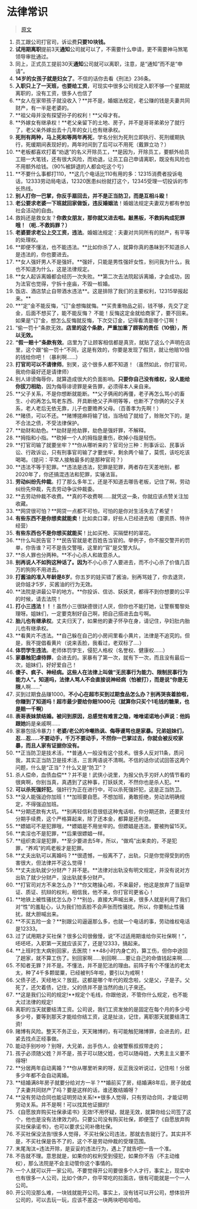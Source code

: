 # 法律常识

> [原文](https://www.zhihu.com/question/422686198/answer/1495712127)

1. 员工跟公司打官司，诉讼费**只要10块钱。**
1. **试用期离职**提前3天**通知**公司就可以了，不需要什么申请，更不需要神马煞笔领导审批通过。
1. 同上，正式员工提前30天**通知**公司就可以离职，注意，是“通知”而不是“申请”。
1. **14岁的女孩子就是妇女了**。不信的话你去看《刑法》236条。
1. **入职只上了一天班，也要给工资**，可现实中很多公司规定入职不够一个星期就离职的，没有工资，很多人也信了
1. **女人在家带孩子就没收入？**并不是，婚姻法规定，老公赚的钱是夫妻共同财产，有一半是老婆的。
1. **祖父母并没有探望孙子的权利！**父母才有。
1. **外嫁女有继承权！**老父亲留下的土地、房子，并不是哥哥弟弟分了就行了，老父亲外嫁出去十几年的女儿也有继承权。
1. **死刑有两种，马上死和等两年再死**，学名分别为死刑立即执行、死刑缓期执行，死缓期间表现好的，两年时间到了后可以不用死（戴罪立功？）
1. **老板都喜欢打着“劝退”的名义开除员工，**是因为，开除员工，要额外给员工赔一大笔钱，还有很大风险，而劝退，让员工自己申请离职，既没有风险也不用额外给钱。（90%被辞退的人都会吃这个亏）
1. **不要什么事都打110，**这几个电话比110有用的多：12315消费者投诉电话，12333劳动局电话，12320医患纠纷就打这个，12345受理一切投诉的市长热线。
1. **别人打你一巴掌，你反手扇回去，并不是正当防卫，而是互相斗殴！**
1. **老公要求老婆一下班就回家做饭，违反婚姻法**！婚姻法规定夫妻双方都有参加社会活动的自由。
1.  救妈还是救女友？**你救女朋友，那你就又进去啦。敲黑板，不救妈构成犯罪哦！（呃..不救妈罪？）**
1. **老婆要求老公上交工资，违法**。婚姻法规定：夫妻对共同所有的财产，有平等的处理权。
1. **即便不懂法，也不能违法。**比如你杀了人，就算你真的愚昧到不知道杀人是违法的，你也要进去。
2. **女人强奸男人不是强奸。**强奸，只能是男性强奸女性，别问我为什么，我也不知道为什么，这是法律规定。
2. **女人起诉离婚都会经历一次失败。**第二次去法院起诉离婚，才会成功，因为法官也觉得，宁拆十座庙，不毁一桩婚。
2. 饭店、酒店禁止自带酒水违法**。这是排除了我们的主要权利，12315举报起来。**
20. **“定”金不能反悔，“订”金想悔就悔。**买贵重物品之前，钱不够，先交了定金，后面不想买了，能不能反悔？
    不能！反悔这定金就给商家了，要不回来。如果是“订”金，想怎么反悔就反悔，下次交订金，记得看清是哪个订啊！
21. “偷一罚十”条款无效。**店里的这个条款，严重加重了顾客的责任（10倍），所以无效。**
22. **“假一赔十”条款有效**。店里为了让顾客相信都是真货，就贴了这么个声明在店里，这个跟“偷一罚十”不同，这是有效的，你要是发现了假货，就让他赔10倍的钱给你吧！（暴利啊……）
23. **打官司可以不请律师**。别笑，这个很多人都不知道！（虽然如此，你打官司，我劝你最好还是请律师）
24. 别人诽谤侮辱你，就算造成很大的负面影响。**只要你自己没有维权，没人能给你拔刀相助**，因为侮辱诽谤罪是亲告罪，必须得本人亲自来。
25. **父子关系，不是你想断就能断。**父子俩闹的再僵，老子再怎么骂小的畜生、小的再怎么骂老东西、开具断绝父子声明等等，也断不了你俩的父子关系，老人老后无依无靠，儿子也要赡养父母。（百善孝为先啊！）
26. **赌债，可以不还。**赌博搓麻将输了钱，当场给了就给了，赊账欠下的，是不合法之债，不受法律保护。
27. **劫财和劫色。**劫财是抢劫罪，劫色是强奸罪，不解释。
28. **拇指和小指。**砍掉一个人的拇指是重伤，砍掉小指是轻伤。
29. **打官司输了就要坐牢？**你从哪听来的？官司分三种：刑事诉讼、民事诉讼、行政诉讼，只有刑事官司输了才要坐牢，剩余两个输了，莫慌，该吃吃该喝喝。（提问：平常人接触最多的是那种官司？）
30. **违法不等于犯罪。**违法是违法，犯罪是犯罪，两者存在天差地别，都2020年了，你还搞混违法和犯罪，实锤法盲。
31. **劳动纠纷先仲裁**。打了那么多年工，还是不知道去哪告老板，记住了啊，劳动纠纷先仲裁，先去劳动争议仲裁委。
32. **去劳动仲裁不收费。**真的不收费啊......就凭这一条，你就应该点赞关注加收藏。
33. **网贷很可怕？**网贷一点都不可怕，可怕的是你对生活失去了希望！
34. **有些东西不是你想卖就能卖**！比如卖口罩，好些人已经进去啦（要资质、特许经营）
35. **有些东西也不是你想买就能买**！比如买枪、买隔壁村的翠花。
36. **什么叫民告官？**民告官就是老百姓告当官的。举例子，你不服交警开的罚单，你告谁？可不是告交警哦，这里的“官”是交警大队。
37. **杀人罪也分两种。**不小心杀人和故意杀人。
38. **别再说人不如狗这种话了。因为**不小心杀了人要进去，而不小心杀了价值几百万的狗狗不用进去。
39. **打酱油的准入年龄是8岁**。你五岁的娃买错了酱油，别再骂娃了，你去退货，说你娃才5岁，买酱油的行为无效。
40. **法院是讲最公平的地方。**你投诉、信访、妖妖灵，都得不到你想要的公平的时候，请去法院！
41. **打小三违法！！**！虽然小三很缺德很讨人厌，但你也不能打她，让警察蜀黎处理呀。姐妹们，一定要克制好自己啊，把自己搭进去血亏啊。
42. **胎儿也有继承权**。丈夫归天了，如果他的妻子怀孕在身，请记住，孕妇肚内胎儿也有继承权。
43. **看黄片不违法。**自己躲在自己的小房间里看小黄片，法律是不追究的。但是，我不提倡看黄片（说来丢脸，我看过，老双标了....）
44. **体罚学生违法**。老师体罚学生，侵犯人格权（名誉权、健康权……）
45. **家暴触犯虐待罪**，会进去的。家暴有了第一次，就有下一次，而且没有最后一次，姐妹们，好好爱自己！
46. **傻子、疯子、神经病。**这些人在法律上叫做“**无**民事行为能力、**限**制民事行为能力人”。知道吗，法律人骂人不会直接说神经病（怕被打），而是说“你是**无限**人啊……”
47. 买到过期食品赚1000。**不小心在超市买到过期食品怎么办？别再哭丧着脸啦，你赚到了知道吗！超市最少要给你赔1000元（就算你只买个1毛钱的糖果，也是赔一千啊）**
48. **表哥表妹禁结婚。**被问到原因，总感觉有难言之隐，唯唯诺诺地小声说：**他**妈跟**她**妈是亲戚啊……
49. 家暴包括冷暴力！**老婆/老公的冷嘲热讽、侮辱谩骂也是家暴。兄弟姐妹们，忍...忍.....不要动手，千万不要动手，不然你一巴掌过去，你就会被反咬家暴，而且人家有证据你没有。**
50. **正当防卫是技术活，**普通人一般没有这个技术。很多人反对11条，质问我，其实正当防卫是技术活，三言两语说不清啊。不信的话你试试回答这两个问题，什么是“正当”？什么又是“防卫”？
51. 杀人偿命，血债血偿**？并不是！武侠小说里，为报父仇手刃奸人的情节看的很爽啊，你别当真，真遇到了这种事，打妖妖灵，不然你也是杀人犯。**
52. **可以杀死强奸犯**。强奸行为正在进行中，可以杀死强奸犯，这是正当防卫。
53. **没人能强迫你加班！**加班要自愿。不想加班，勇敢拒绝，劳动法明确规定，不得强迫加班。
54. **分期还款有大坑。**别再轻信利息很低这种鬼话啦，你分期还款，还要支付分期手续费，这个严格算起来，除了还本金，都算是还利息。
55. **嫖娼可不是犯罪哦，**嫖娼是不用坐牢的。但嫖娼是违法，要被拘留15天。
56. **卖淫也不是犯罪，**后果很嫖娼一样。
57. **组织卖淫是犯罪，**至少要进去5年，所以，“做鸡”出来卖的，不是犯罪，“养鸡”的鸡老板才是犯罪。
58. **丈夫出轨可以离婚吗？**很遗憾，一般离不了，出轨，只是你觉得受到的伤害很大，但法律并不这么觉得！
59. **丈夫出轨就少分财产？并不是。**法律对出轨没有明文规定，并没有说对方出轨了就少分财产，没出轨就多分财产。
60. **打官司对方不来怎么办？**你又瞎操心啦，不来最好，他这是放弃了当庭举证、质证、抗辩的权利，相信我，他不来，你打官司更省心！
61. **地铁上被性骚扰怎么办？**别怂，直接大声喊出来，很多人就是利用了我们对“性”的羞耻心，认为我们怕丢脸不会声张而性骚扰。所以，你要制止性骚扰，就大胆喊出来。
62. **不买五险一金？**别跟公司逼逼那么多，也就一个电话的事，劳动维权电话是12333。
63. 过了试用期才买社保？很多公司很傲慢，说“不过适用期谁给你买社保啊！”，呸呸呸，入职第一天就应该买了，还是12333，搞起来。
64. **上班时生大病别回家，去医院！**48小时内身亡的，算工伤，但你中途回了趟家，就不算工伤了。别回家啊……别回啊……要让自己的命值钱起来啊……
65. 不知者无罪？并不是。不懂法，并不是犯法的理由。前阵子有个不懂法的老太太，种了4千多颗罂粟，已经被判5年啦，要引以为戒啊！
66. 父债子还，天经地义？放屁。这都是哪个年代的观念啦，父是父，子是子。父死了，还欠着债，记住，父的债并不是当然的由儿子來还。
67. **这是我们公司的规定!**规定个毛线，你跟他说，不管你什么规定，也不能大过法律的规定!
68. 离职的当天就要结清工资。公司说，我们工资发放的是固定在每个月的多少号多少号，要等到那天才能给你结工资，这是扯淡，记住，离职那天就要结清工资!
69. 赌博有风险。整天不务正业，天天赌博的，有可能触犯赌博罪，会进去的，赶紧去找点正经事做。
70. 能动手别吵吵？别呀，大兄弟，出手伤人，会被警察叔叔带走的；
71. 孩子必须随父姓？并不是，孩子可以随父姓，也可以随母姓，大男主主义要不得呀!
72. **分居两年自动离婚？**你从哪里听来的呀，反正我没听说过，记住啦！分居多少年都不会自动离婚。
73. **结婚满8年房子就要分给对方一半？**婚前买了房，结婚满8年后，房子就成了夫妻共同财产了吗？要是这样的话，谁还敢结婚呀？
74. **没有劳动合同也能证明劳动关系!**很多人觉得，只有劳动合同，才能证明劳动关系。并不是啊！可以找其他证据的!
75. 《自愿放弃购买社保承诺书》无效!不用怀疑，就是无效，就算你给公司签了这个，他也是没有法律效力的。只要公司没有购买社保，即便签了《自愿放弃购买社保承诺书》，也可以要求公司补缴社保。
76. 不买社保没法告!很多人觉得，不买社保公司违法，那就去告就行了。其实并不是，不买社保是告不了的，这个不是劳动仲裁的受理范围。
77. 末尾淘汰=违法开除，是妥妥的违法行为，遇上了就告吧!一告一个准。
78. 不告就不理。意思就是，如果你的权利受到侵犯，如果你不告（不主动维权），那么法院是不会主动管你这个事情的。
79. 一个人就可以开一家公司。不要觉得开公司要很多个人才行，事实上，现实中也有很多一人公司，比如个体户，你平常吃的拉面店，很有可能就是一个一人公司。
80. 开公司没那么难，一块钱就能开公司。事实上，没有钱可以开公司，想体验开公司的，可以去玩一玩，应该不差这一块两块吧哈哈哈。
